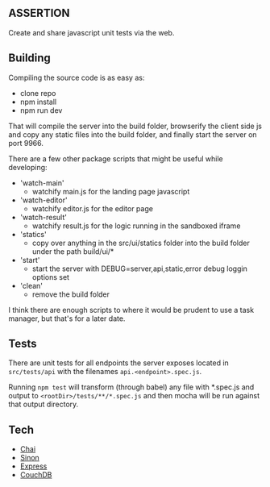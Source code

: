 ASSERTION
---------

Create and share javascript unit tests via the web. 

Building
--------

Compiling the source code is as easy as:

- clone repo
- npm install
- npm run dev

That will compile the server into the build folder, browserify the client side js and copy any static files into the build folder, and finally start the server on port 9966.

There are a few other package scripts that might be useful while developing:

- 'watch-main'
  - watchify main.js for the landing page javascript
- 'watch-editor'
  - watchify editor.js for the editor page
- 'watch-result'
  - watchify result.js for the logic running in the sandboxed iframe
- 'statics'
  - copy over anything in the src/ui/statics folder into the build folder under the path build/ui/*
- 'start'
  - start the server with DEBUG=server,api,static,error debug loggin options set
- 'clean'
  - remove the build folder

I think there are enough scripts to where it would be prudent to use a task manager, but that's for a later date.

Tests
-----

There are unit tests for all endpoints the server exposes located in `src/tests/api` with the filenames `api.<endpoint>.spec.js`.

Running `npm test` will transform (through babel) any file with *.spec.js and output to `<rootDir>/tests/**/*.spec.js` and then mocha will be run against that output directory. 

Tech
----

- [Chai](http://chaijs.com)
- [Sinon]()
- [Express]()
- [CouchDB]()

